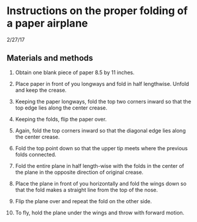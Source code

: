 # Instructions on the proper folding of a paper airplane

2/27/17

## Materials and methods

1. Obtain one blank piece of paper 8.5 by 11 inches.

2. Place paper in front of you longways and fold in half lengthwise. Unfold and keep the crease.

3. Keeping the paper longways, fold the top two corners inward so that the top edge lies along the center crease.

4. Keeping the folds, flip the paper over.

5. Again, fold the top corners inward so that the diagonal edge lies along the center crease. 

6. Fold the top point down so that the upper tip meets where the previous folds connected.

7. Fold the entire plane in half length-wise with the folds in the center of the plane in the opposite direction of original crease.

8. Place the plane in front of you horizontally and fold the wings down so that the fold makes a straight line from the top of the nose.

9. Flip the plane over and repeat the fold on the other side.

10. To fly, hold the plane under the wings and throw with forward motion.


